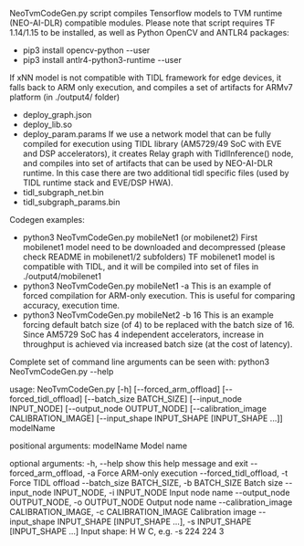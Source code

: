 NeoTvmCodeGen.py script compiles Tensorflow models to TVM runtime (NEO-AI-DLR) compatible modules.
Please note that script requires TF 1.14/1.15 to be installed, as well as Python OpenCV and ANTLR4 packages:
- pip3 install opencv-python --user
- pip3 install antlr4-python3-runtime --user

If xNN model is not compatible with TIDL framework for edge devices, it falls back to ARM only execution, and compiles a 
set of artifacts for ARMv7 platform (in ./output4/<modelname> folder)
- deploy_graph.json
- deploy_lib.so
- deploy_param.params
If we use a network model that can be fully compiled for execution using TIDL library (AM5729/49 SoC with EVE and DSP accelerators),
it creates Relay graph with TidlInference() node, and compiles into set of artifacts that can be used by NEO-AI-DLR runtime.
In this case there are two additional tidl specific files (used by TIDL runtime stack and EVE/DSP HWA).
- tidl_subgraph_net.bin 
- tidl_subgraph_params.bin 

Codegen examples: 
- python3 NeoTvmCodeGen.py mobileNet1 (or mobilenet2)
    First mobilenet1 model need to be downloaded and decompressed (please check README in mobilenet1/2 subfolders)
    TF mobilenet1 model is compatible with TIDL, and it will be compiled into set of files in ./output4/mobilenet1
- python3 NeoTvmCodeGen.py mobileNet1 -a 
    This is an example of forced compilation for ARM-only execution. This is useful for comparing accuracy, execution time.
- python3 NeoTvmCodeGen.py mobileNet2 -b 16
    This is an example forcing default batch size (of 4) to be replaced with the batch size of 16.
    Since AM5729 SoC has 4 independent accelerators, increase in throughput is achieved via increased batch size (at the cost of latency).


Complete set of command line arguments can be seen with:
   python3 NeoTvmCodeGen.py --help


usage: NeoTvmCodeGen.py [-h] [--forced_arm_offload] [--forced_tidl_offload]
                        [--batch_size BATCH_SIZE] [--input_node INPUT_NODE]
                        [--output_node OUTPUT_NODE]
                        [--calibration_image CALIBRATION_IMAGE]
                        [--input_shape INPUT_SHAPE [INPUT_SHAPE ...]]
                        modelName

positional arguments:
  modelName             Model name

optional arguments:
  -h, --help            show this help message and exit
  --forced_arm_offload, -a
                        Force ARM-only execution
  --forced_tidl_offload, -t
                        Force TIDL offload
  --batch_size BATCH_SIZE, -b BATCH_SIZE
                        Batch size
  --input_node INPUT_NODE, -i INPUT_NODE
                        Input node name
  --output_node OUTPUT_NODE, -o OUTPUT_NODE
                        Output node name
  --calibration_image CALIBRATION_IMAGE, -c CALIBRATION_IMAGE
                        Calibration image
  --input_shape INPUT_SHAPE [INPUT_SHAPE ...], -s INPUT_SHAPE [INPUT_SHAPE ...]
                        Input shape: H W C, e.g. -s 224 224 3

